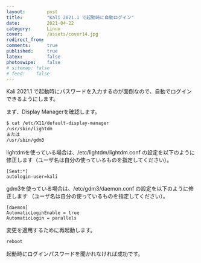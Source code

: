 ```yaml
---
layout:        post
title:         "Kali 2021.1 で起動時に自動ログイン"
date:          2021-04-22
category:      Linux
cover:         /assets/cover14.jpg
redirect_from:
comments:      true
published:     true
latex:         false
photoswipe:    false
# sitemap: false
# feed:    false
---
```


Kali 2021.1 で起動時にパスワードを入力するのが面倒なので、自動でログインできるようにします。

まず、Display Managerを確認します。

```bash
$ cat /etc/X11/default-display-manager
/usr/sbin/lightdm
または
/usr/sbin/gdm3
```

lightdmを使っている場合は、/etc/lightdm/lightdm.conf の設定を以下のように修正します（ユーザ名は自分の使っているものを指定してください）。

```
[Seat:*]
autologin-user=kali
```

gdm3を使っている場合は、/etc/gdm3/daemon.conf の設定を以下のように修正します
（ユーザ名は自分の使っているものを指定してください）。

```
[daemon]
AutomaticLoginEnable = true
AutomaticLogin = parallels
```


変更を適用するために再起動します。

```bash
reboot
```

起動時にログインパスワードを聞かれなければ成功です。

